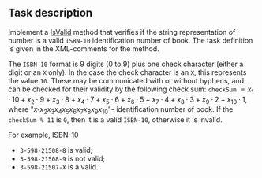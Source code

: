 ## Task description

Implement a [IsValid](StringVerification/IsbnVerifier.cs#L13) method that verifies if the string representation of number is a valid `ISBN-10` identification number of book. The task definition is given in the XML-comments for the method.

The `ISBN-10` format is 9 digits (0 to 9) plus one check character (either a digit or an `X` only). In the case the check character is an `X`, this represents the value `10`. These may be communicated with or without hyphens, and can be checked for their validity by the following check sum: `checkSum` $`= x_1 · 10 + x_2 · 9 + x_3 · 8 + x_4 · 7 + x_5 · 6 + x_6 · 5 + x_7 · 4 + x_8 · 3 + x_9 · 2 + x_{10} · 1`$, where "$`x_1x_2x_3x_4x_5x_6x_7x_8x_9x_{10}`$"- identification number of book. If the `checkSum % 11` is `0`, then it is a valid `ISBN-10`, otherwise it is invalid.

For example, ISBN-10 
- `3-598-21508-8` is valid;
- `3-598-21508-9` is not valid;
- `3-598-21507-X` is a valid.